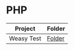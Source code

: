 # PHP
| Project | Folder |
| ------------- | ------------- |
| Weasy Test  |  [Folder](https://github.com/sm00d3/PHP/tree/master/weasy) |
